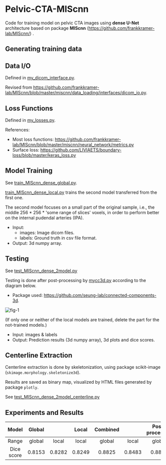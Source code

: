 # Pelvic-CTA-MIScnn

Code for training model on pelvic CTA images using **dense U-Net** architecture based on package **MIScnn** (https://github.com/frankkramer-lab/MIScnn/) .

## Generating training data

## Data I/O

Defined in [my_dicom_interface.py](https://github.com/christmaskid/Pelvic-CTA-MIScnn/blob/main/codes/my_dicom_interface.py).

Revised from https://github.com/frankkramer-lab/MIScnn/blob/master/miscnn/data_loading/interfaces/dicom_io.py.

## Loss Functions

Defined in [my_losses.py](https://github.com/christmaskid/Pelvic-CTA-MIScnn/blob/main/codes/my_losses.py).

References: 
* Most loss functions: https://github.com/frankkramer-lab/MIScnn/blob/master/miscnn/neural_network/metrics.py
* Surface loss: https://github.com/LIVIAETS/boundary-loss/blob/master/keras_loss.py

## Model Training
See [train_MIScnn_dense_global.py](https://github.com/christmaskid/Pelvic-CTA-MIScnn/blob/main/codes/train_MIScnn_dense_global.py).

[train_MIScnn_dense_local.py](https://github.com/christmaskid/Pelvic-CTA-MIScnn/blob/main/codes/train_MIScnn_dense_local.py) trains the second model transferred from the first one. 

The second model focuses on a small part of the original sample, i.e., the middle 256 * 256 * 'some range of slices' voxels, in order to perform better on the internal pudendal arteries (IPA).

* Input: 
  * images: Image dicom files.
  * labels: Ground truth in csv file format.
* Output: 3d numpy array.

## Testing
See [test_MIScnn_dense_2model.py](https://github.com/christmaskid/Pelvic-CTA-MIScnn/blob/codes/test_MIScnn_dense_2model.py)

Testing is done after post-processing by [mycc3d.py](https://github.com/christmaskid/Pelvic-CTA-MIScnn/blob/main/test/mycc3d.py) according to the diagram below.
* Package used: https://github.com/seung-lab/connected-components-3d.

![fig-1](https://user-images.githubusercontent.com/66014047/218907938-331bc0c3-29c9-49ba-80dd-e763c628e3f8.png)


(If only one or neither of the local models are trained, delete the part for the not-trained models.)

* Input: images & labels
* Output: Prediction results (3d numpy array), 3d plots and dice scores.

## Centerline Extraction
Centerline extraction is done by skeletonization, using package scikit-image (```skimage.morphology.skeletonize3d```). 

Results are saved as binary map, visualized by HTML files generated by package ```plotly```.

See [test_MIScnn_dense_2model_centerline.py](https://github.com/christmaskid/Pelvic-CTA-MIScnn/blob/codes/postprocessing/test_MIScnn_dense_2model_centerline.py)

## Experiments and Results
  
| Model      | Global |        | Local  | Combined |        | Post-processed |        |
|:----------:|:------:|:------:|:------:|:--------:|:------:|:--------------:|:------:|
| Range  | global | local | local  | global | local  | global   | local  |
| Dice score | 0.8153| 0.8282 | 0.8249 | 0.8825 | 0.8483 | 0.8818 | 0.8788 |

